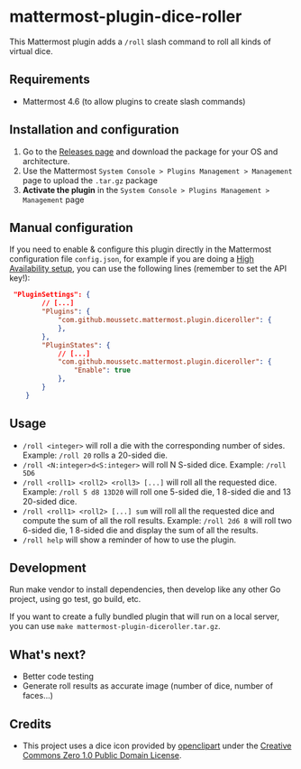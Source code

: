 # mattermost-plugin-dice-roller
This Mattermost plugin adds a `/roll` slash command to roll all kinds of virtual dice.

## Requirements
- Mattermost 4.6 (to allow plugins to create slash commands) 

## Installation and configuration
1. Go to the [Releases page](https://github.com/moussetc/mattermost-plugin-dice-roller/releases) and download the package for your OS and architecture.
2. Use the Mattermost `System Console > Plugins Management > Management` page to upload the `.tar.gz` package
3. **Activate the plugin** in the `System Console > Plugins Management > Management` page

## Manual configuration
If you need to enable & configure this plugin directly in the Mattermost configuration file `config.json`, for example if you are doing a [High Availability setup](https://docs.mattermost.com/deployment/cluster.html), you can use the following lines (remember to set the API key!):
```json
 "PluginSettings": {
        // [...]
        "Plugins": {
            "com.github.moussetc.mattermost.plugin.diceroller": {
            },
        },
        "PluginStates": {
            // [...]
            "com.github.moussetc.mattermost.plugin.diceroller": {
                "Enable": true
            },
        }
    }
```

## Usage
- `/roll <integer>` will roll a die with the corresponding number of sides. Example: `/roll 20` rolls a 20-sided die.
- `/roll <N:integer>d<S:integer>` will roll N S-sided dice. Example: `/roll 5D6`
- `/roll <roll1> <roll2> <roll3> [...]` will roll all the requested dice. Example: `/roll 5 d8 13D20` will roll one 5-sided die, 1 8-sided die and 13 20-sided dice.
- `/roll <roll1> <roll2> [...] sum` will roll all the requested dice and compute the sum of all the roll results. Example: `/roll 2d6 8` will roll two 6-sided die, 1 8-sided die and display the sum of all the results.
- `/roll help` will show a reminder of how to use the plugin.

## Development
Run make vendor to install dependencies, then develop like any other Go project, using go test, go build, etc.

If you want to create a fully bundled plugin that will run on a local server, you can use `make mattermost-plugin-diceroller.tar.gz`.

## What's next?
- Better code testing
- Generate roll results as accurate image (number of dice, number of faces...)

## Credits
- This project uses a dice icon provided by [openclipart](https://openclipart.org/detail/94501/twentysided-dice) under the [Creative Commons Zero 1.0 Public Domain License](https://creativecommons.org/publicdomain/zero/1.0/).